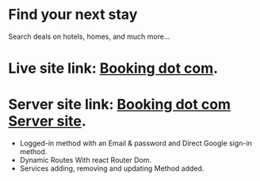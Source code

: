 # Find your next stay

Search deals on hotels, homes, and much more...

# Live site link: [Booking dot com](https://booking-dotcom.web.app/home).

# Server site link: [Booking dot com Server site](https://github.com/AdilMahmoudRion/bookingDotCom-server-site).

- Logged-in method with an Email & password and Direct Google sign-in
  method.
- Dynamic Routes With react Router Dom.
- Services adding, removing and updating Method added.

